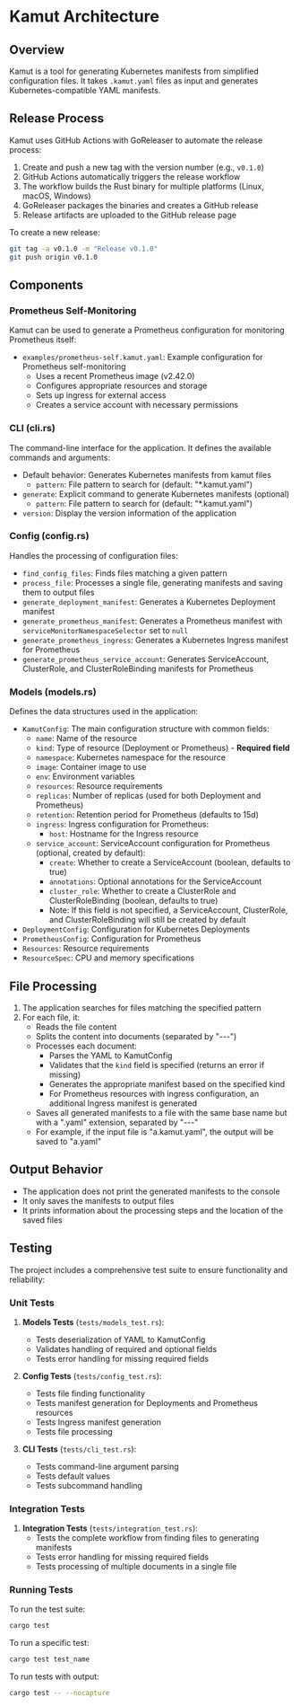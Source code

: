 # Kamut Architecture

## Overview

Kamut is a tool for generating Kubernetes manifests from simplified configuration files. It takes `.kamut.yaml` files as input and generates Kubernetes-compatible YAML manifests.

## Release Process

Kamut uses GitHub Actions with GoReleaser to automate the release process:

1. Create and push a new tag with the version number (e.g., `v0.1.0`)
2. GitHub Actions automatically triggers the release workflow
3. The workflow builds the Rust binary for multiple platforms (Linux, macOS, Windows)
4. GoReleaser packages the binaries and creates a GitHub release
5. Release artifacts are uploaded to the GitHub release page

To create a new release:
```bash
git tag -a v0.1.0 -m "Release v0.1.0"
git push origin v0.1.0
```

## Components

### Prometheus Self-Monitoring

Kamut can be used to generate a Prometheus configuration for monitoring Prometheus itself:

- `examples/prometheus-self.kamut.yaml`: Example configuration for Prometheus self-monitoring
  - Uses a recent Prometheus image (v2.42.0)
  - Configures appropriate resources and storage
  - Sets up ingress for external access
  - Creates a service account with necessary permissions

### CLI (cli.rs)

The command-line interface for the application. It defines the available commands and arguments:

- Default behavior: Generates Kubernetes manifests from kamut files
  - `pattern`: File pattern to search for (default: "*.kamut.yaml")
- `generate`: Explicit command to generate Kubernetes manifests (optional)
  - `pattern`: File pattern to search for (default: "*.kamut.yaml")
- `version`: Display the version information of the application

### Config (config.rs)

Handles the processing of configuration files:

- `find_config_files`: Finds files matching a given pattern
- `process_file`: Processes a single file, generating manifests and saving them to output files
- `generate_deployment_manifest`: Generates a Kubernetes Deployment manifest
- `generate_prometheus_manifest`: Generates a Prometheus manifest with `serviceMonitorNamespaceSelector` set to `null`
- `generate_prometheus_ingress`: Generates a Kubernetes Ingress manifest for Prometheus
- `generate_prometheus_service_account`: Generates ServiceAccount, ClusterRole, and ClusterRoleBinding manifests for Prometheus

### Models (models.rs)

Defines the data structures used in the application:

- `KamutConfig`: The main configuration structure with common fields:
  - `name`: Name of the resource
  - `kind`: Type of resource (Deployment or Prometheus) - **Required field**
  - `namespace`: Kubernetes namespace for the resource
  - `image`: Container image to use
  - `env`: Environment variables
  - `resources`: Resource requirements
  - `replicas`: Number of replicas (used for both Deployment and Prometheus)
  - `retention`: Retention period for Prometheus (defaults to 15d)
  - `ingress`: Ingress configuration for Prometheus:
    - `host`: Hostname for the Ingress resource
  - `service_account`: ServiceAccount configuration for Prometheus (optional, created by default):
    - `create`: Whether to create a ServiceAccount (boolean, defaults to true)
    - `annotations`: Optional annotations for the ServiceAccount
    - `cluster_role`: Whether to create a ClusterRole and ClusterRoleBinding (boolean, defaults to true)
    - Note: If this field is not specified, a ServiceAccount, ClusterRole, and ClusterRoleBinding will still be created by default
- `DeploymentConfig`: Configuration for Kubernetes Deployments
- `PrometheusConfig`: Configuration for Prometheus
- `Resources`: Resource requirements
- `ResourceSpec`: CPU and memory specifications

## File Processing

1. The application searches for files matching the specified pattern
2. For each file, it:
   - Reads the file content
   - Splits the content into documents (separated by "---")
   - Processes each document:
     - Parses the YAML to KamutConfig
     - Validates that the `kind` field is specified (returns an error if missing)
     - Generates the appropriate manifest based on the specified kind
     - For Prometheus resources with ingress configuration, an additional Ingress manifest is generated
   - Saves all generated manifests to a file with the same base name but with a ".yaml" extension, separated by "---"
   - For example, if the input file is "a.kamut.yaml", the output will be saved to "a.yaml"

## Output Behavior

- The application does not print the generated manifests to the console
- It only saves the manifests to output files
- It prints information about the processing steps and the location of the saved files

## Testing

The project includes a comprehensive test suite to ensure functionality and reliability:

### Unit Tests

1. **Models Tests** (`tests/models_test.rs`):
   - Tests deserialization of YAML to KamutConfig
   - Validates handling of required and optional fields
   - Tests error handling for missing required fields

2. **Config Tests** (`tests/config_test.rs`):
   - Tests file finding functionality
   - Tests manifest generation for Deployments and Prometheus resources
   - Tests Ingress manifest generation
   - Tests file processing

3. **CLI Tests** (`tests/cli_test.rs`):
   - Tests command-line argument parsing
   - Tests default values
   - Tests subcommand handling

### Integration Tests

1. **Integration Tests** (`tests/integration_test.rs`):
   - Tests the complete workflow from finding files to generating manifests
   - Tests error handling for missing required fields
   - Tests processing of multiple documents in a single file

### Running Tests

To run the test suite:
```bash
cargo test
```

To run a specific test:
```bash
cargo test test_name
```

To run tests with output:
```bash
cargo test -- --nocapture
```
